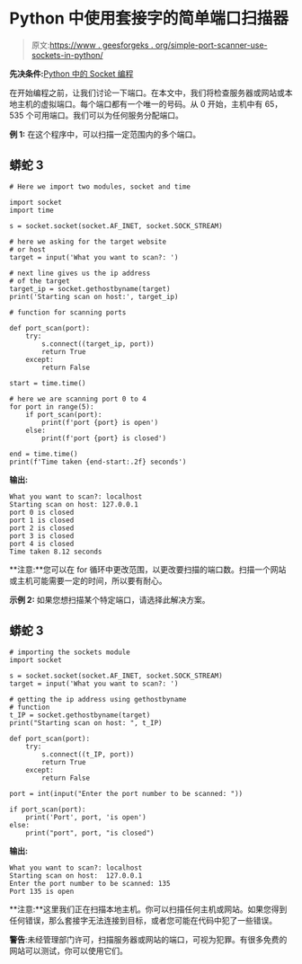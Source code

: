 # Python 中使用套接字的简单端口扫描器

> 原文:[https://www . geesforgeks . org/simple-port-scanner-use-sockets-in-python/](https://www.geeksforgeeks.org/simple-port-scanner-using-sockets-in-python/)

**先决条件:**[Python 中的 Socket 编程](http://geeksforgeeks.org/socket-programming-python/)

在开始编程之前，让我们讨论一下端口。在本文中，我们将检查服务器或网站或本地主机的虚拟端口。每个端口都有一个唯一的号码。从 0 开始，主机中有 65，535 个可用端口。我们可以为任何服务分配端口。

**例 1:** 在这个程序中，可以扫描一定范围内的多个端口。

## 蟒蛇 3

```
# Here we import two modules, socket and time

import socket
import time

s = socket.socket(socket.AF_INET, socket.SOCK_STREAM)

# here we asking for the target website
# or host
target = input('What you want to scan?: ')

# next line gives us the ip address
# of the target
target_ip = socket.gethostbyname(target)
print('Starting scan on host:', target_ip)

# function for scanning ports

def port_scan(port):
    try:
        s.connect((target_ip, port))
        return True
    except:
        return False

start = time.time()

# here we are scanning port 0 to 4
for port in range(5):
    if port_scan(port):
        print(f'port {port} is open')
    else:
        print(f'port {port} is closed')

end = time.time()
print(f'Time taken {end-start:.2f} seconds')
```

**输出:**

```
What you want to scan?: localhost
Starting scan on host: 127.0.0.1
port 0 is closed
port 1 is closed
port 2 is closed
port 3 is closed
port 4 is closed
Time taken 8.12 seconds
```

**注意:**您可以在 for 循环中更改范围，以更改要扫描的端口数。扫描一个网站或主机可能需要一定的时间，所以要有耐心。

**示例 2:** 如果您想扫描某个特定端口，请选择此解决方案。

## 蟒蛇 3

```
# importing the sockets module
import socket

s = socket.socket(socket.AF_INET, socket.SOCK_STREAM)
target = input('What you want to scan?: ')

# getting the ip address using gethostbyname
# function
t_IP = socket.gethostbyname(target)
print("Starting scan on host: ", t_IP)

def port_scan(port):
    try:
        s.connect((t_IP, port))
        return True
    except:
        return False

port = int(input("Enter the port number to be scanned: "))

if port_scan(port):
    print('Port', port, 'is open')
else:
    print("port", port, "is closed")
```

**输出:**

```
What you want to scan?: localhost
Starting scan on host:  127.0.0.1
Enter the port number to be scanned: 135
Port 135 is open
```

**注意:**这里我们正在扫描本地主机。你可以扫描任何主机或网站。如果您得到任何错误，那么套接字无法连接到目标，或者您可能在代码中犯了一些错误。

**警告**:未经管理部门许可，扫描服务器或网站的端口，可视为犯罪。有很多免费的网站可以测试，你可以使用它们。